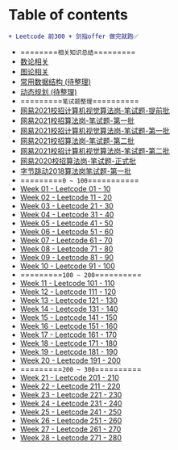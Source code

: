 <!--
 * @Description: Catalogue
 * @Versions: 
 * @Author: Vernon Cui
 * @Github: https://github.com/vernon97
 * @Date: 2020-11-20 19:46:01
 * @LastEditors: Vernon Cui
 * @LastEditTime: 2021-01-31 22:12:53
 * @FilePath: /.leetcode/Users/vernon/Leetcode-notes/README.md
-->
# Table of contents

```diff
+ Leetcode 前300 + 剑指offer 做完就跑✅
```

* ========`相关知识总结`=========
* [数论相关](数论.md)
* [图论相关](图论.md)
* [常用数据结构 (待整理)](常用数据结构.md)
* [动态规划 (待整理)](动态规划.md)
* =========`笔试题整理`==========
* [网易2021校招计算机视觉算法岗-笔试题-提前批](网易2021算法-提前批.md)
* [网易2021校招算法岗-笔试题-第一批](网易2021算法02.md)
* [网易2021校招计算机视觉算法岗-笔试题-第一批](网易2021计算机视觉02.md)
* [网易2021校招算法岗-笔试题-第二批](网易2021算法.md)
* [网易2021校招计算机视觉算法岗-笔试题-第二批](网易2021计算机视觉.md)
* [网易2020校招算法岗-笔试题-正式批](网易2020算法.md)
* [字节跳动2018算法岗笔试题-第一批](字节跳动-算法.md)
* =========`0 ~ 100`===========
* [Week 01 - Leetcode 01 - 10](week01.md)
* [Week 02 - Leetcode 11 - 20](week02.md)
* [Week 03 - Leetcode 21 - 30](week03.md)
* [Week 04 - Leetcode 31 - 40](week04.md)
* [Week 05 - Leetcode 41 - 50](week05.md)
* [Week 06 - Leetcode 51 - 60](week06.md) 
* [Week 07 - Leetcode 61 - 70](week07.md)
* [Week 08 - Leetcode 71 - 80](week08.md)
* [Week 09 - Leetcode 81 - 90](week09.md)
* [Week 10 - Leetcode 91 - 100](week10.md)
* =========`100 ~ 200`==========
* [Week 11 - Leetcode 101 - 110](week11.md)
* [Week 12 - Leetcode 111 - 120](week12.md)
* [Week 13 - Leetcode 121 - 130](week13.md) 
* [Week 14 - Leetcode 131 - 140](week14.md)
* [Week 15 - Leetcode 141 - 150](week15.md) 
* [Week 16 - Leetcode 151 - 160](week16.md)
* [Week 17 - Leetcode 161 - 170](week17.md)
* [Week 18 - Leetcode 171 - 180](week18.md)
* [Week 19 - Leetcode 181 - 190](week19.md)
* [Week 20 - Leetcode 191 - 200](week20.md) 
* =========`200 ~ 300`==========
* [Week 21 - Leetcode 201 - 210](week21.md)
* [Week 22 - Leetcode 211 - 220](week22.md)
* [Week 23 - Leetcode 221 - 230](week23.md)
* [Week 24 - Leetcode 231 - 240](week24.md)
* [Week 25 - Leetcode 241 - 250](week25.md)
* [Week 26 - Leetcode 251 - 260](week26.md)
* [Week 27 - Leetcode 261 - 270](week27.md)
* [Week 28 - Leetcode 271 - 280](week28.md)
  